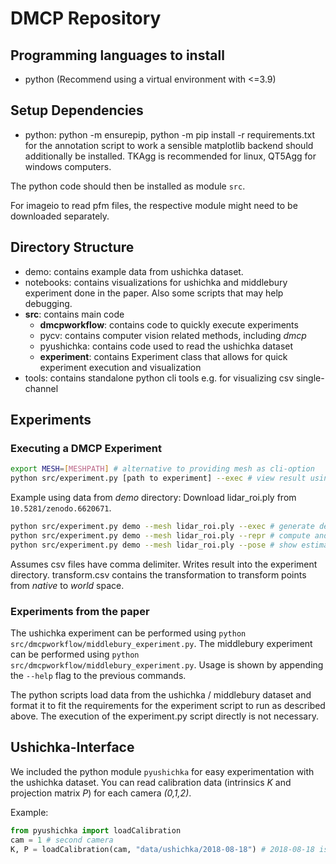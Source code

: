 # DMCP Repository

## Programming languages to install 
- python (Recommend using a virtual environment with <=3.9)

## Setup Dependencies
 -  python: python -m ensurepip, python -m pip install -r requirements.txt
for the annotation script to work a sensible matplotlib backend should additionally be installed. TKAgg is recommended for linux, QT5Agg for windows computers.

The python code should then be installed as module ```src```.

For imageio to read pfm files, the respective module might need to be downloaded separately.

## Directory Structure
 - demo: contains example data from ushichka dataset.
 - notebooks: contains visualizations for ushichka and middlebury experiment done in the paper. Also some scripts that may help debugging.
 - **src**: contains main code
   - **dmcpworkflow**: contains code to quickly execute experiments
   - pycv: contains computer vision related methods, including _dmcp_
   - pyushichka: contains code used to read the ushichka dataset
   - **experiment**: contains Experiment class that allows for quick experiment execution and visualization
 - tools: contains standalone python cli tools e.g. for visualizing csv single-channel

## Experiments
### Executing a DMCP Experiment

```bash
export MESH=[MESHPATH] # alternative to providing mesh as cli-option
python src/experiment.py [path to experiment] --exec # view result using --repr and --pose
```
Example using data from _demo_ directory:
Download lidar_roi.ply from `10.5281/zenodo.6620671`.
```bash
python src/experiment.py demo --mesh lidar_roi.ply --exec # generate depth map, annotate points, compute SCA
python src/experiment.py demo --mesh lidar_roi.ply --repr # compute and show reprojection errors
python src/experiment.py demo --mesh lidar_roi.ply --pose # show estimated pose in lidar scene
```

Assumes csv files have comma delimiter.
Writes result into the experiment directory.
transform.csv contains the transformation to transform points from _native_ to _world_ space.

### Experiments from the paper
The ushichka experiment can be performed using `python src/dmcpworkflow/middlebury_experiment.py`. The middlebury experiment can be performed using `python src/dmcpworkflow/middlebury_experiment.py`. Usage is shown by appending the `--help` flag to the previous commands.

The python scripts load data from the ushichka / middlebury dataset and format it to fit the requirements for the experiment script to run as described above. The execution of the experiment.py script directly is not necessary.

## Ushichka-Interface
We included the python module ```pyushichka``` for easy experimentation with the ushichka dataset.
You can read calibration data (intrinsics _K_ and projection matrix _P_) for each camera _(0,1,2)_.

Example:
```python
from pyushichka import loadCalibration
cam = 1 # second camera
K, P = loadCalibration(cam, "data/ushichka/2018-08-18") # 2018-08-18 is the recording of a specific night
```
